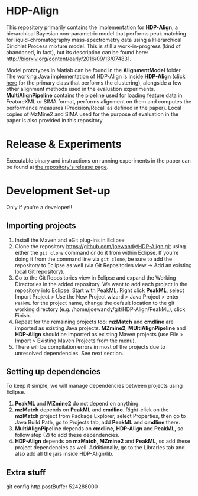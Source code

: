 HDP-Align
==================

This repository primarily contains the implementation for **HDP-Align**, a hierarchical Bayesian non-parametric model that performs peak matching for liquid-chromatography mass-spectrometry data using a Hierarchical Dirichlet Process mixture model. This is still a work-in-progress (kind of abandoned, in fact), but its description can be found here: http://biorxiv.org/content/early/2016/09/13/074831.

Model prototypes in Matlab can be found in the **AlignmentModel** folder. The working Java implementation of HDP-Align is inside **HDP-Align** (click [here](https://github.com/joewandy/HDP-Align/blob/master/HDP-Align/src/main/java/com/joewandy/alignmentResearch/alignmentMethod/custom/hdp/HDPMassRTClustering.java) for the primary class that performs the clustering), alongside a few other alignment methods used in the evaluation experiments. **MultiAlignPipeline** contains the pipeline used for loading feature data in FeatureXML or SIMA format, performs alignment on them and computes the performance measures (Precision/Recall as defined in the paper). Local copies of MzMine2 and SIMA used for the purpose of evaluation in the paper is also provided in this repository.

Release & Experiments
======================================

Executable binary and instructions on running experiments in the paper can be found at [the repository's release page](https://github.com/joewandy/HDP-Align/releases/tag/1.0).

Development Set-up
======================================

Only if you're a developer!!

Importing projects
------------------

1. Install the Maven and eGit plug-ins in Eclipse
2. Clone the repository https://github.com/joewandy/HDP-Align.git using either the `git clone` command or do it from within Eclipse. If you're doing it from the command line via `git clone`, be sure to add the repository to Eclipse as well (via Git Repositories view -> Add an existing local Git repository).
3. Go to the Git Repositories view in Eclipse and expand the Working Directories in the added repository. We want to add each project in the repository into Eclipse. Start with PeakML. Right click **PeakML**, select Import Project > Use the New Project wizard > Java Project > enter `PeakML` for the project name, change the default location to the git working directory (e.g. /home/joewandy/git/HDP-Align/PeakML), click Finish.
4. Repeat for the remaining projects too: **mzMatch** and **cmdline** are imported as existing Java projects. **MZmine2**, **MUltiAlignPipeline** and **HDP-Align** should be imported as existing Maven projects (use File > Import > Existing Maven Projects from the menu).
5. There will be compilation errors in most of the projects due to unresolved dependencies. See next section.

Setting up dependencies
-----------------------

To keep it simple, we will manage dependencies between projects using Eclipse.

1. **PeakML** and **MZmine2** do not depend on anything.
2. **mzMatch** depends on **PeakML** and **cmdline**. Right-click on the **mzMatch** project from Package Explorer, select Properties, then go to Java Build Path, go to Projects tab, add **PeakML** and **cmdline** there.
3. **MultiAlignPipeline** depends on **cmdline**, **HDP-Align** and **PeakML**, so follow step (2) to add these dependencies.
4. **HDP-Align** depends on **mzMatch**, **MZmine2** and **PeakML**, so add these project dependencies as well. Additionally, go to the Libraries tab and also add all the jars inside HDP-Align/lib.

Extra stuff
-----------

git config http.postBuffer 524288000
